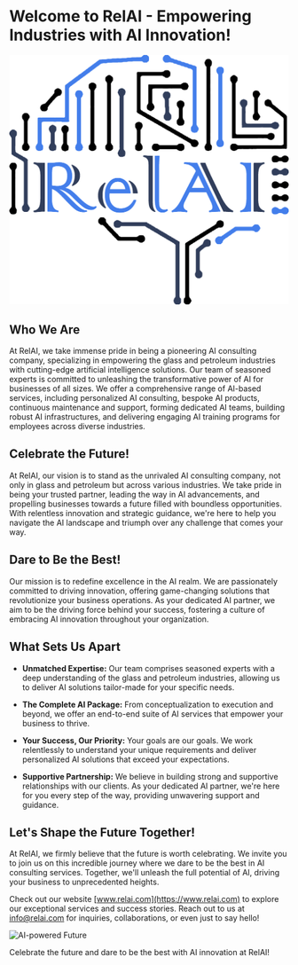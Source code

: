 # Welcome to RelAI - Empowering Industries with AI Innovation!

![RelAI Logo](logo.png)

## Who We Are

At RelAI, we take immense pride in being a pioneering AI consulting company, specializing in empowering the glass and petroleum industries with cutting-edge artificial intelligence solutions. Our team of seasoned experts is committed to unleashing the transformative power of AI for businesses of all sizes. We offer a comprehensive range of AI-based services, including personalized AI consulting, bespoke AI products, continuous maintenance and support, forming dedicated AI teams, building robust AI infrastructures, and delivering engaging AI training programs for employees across diverse industries.

## Celebrate the Future!

At RelAI, our vision is to stand as the unrivaled AI consulting company, not only in glass and petroleum but across various industries. We take pride in being your trusted partner, leading the way in AI advancements, and propelling businesses towards a future filled with boundless opportunities. With relentless innovation and strategic guidance, we're here to help you navigate the AI landscape and triumph over any challenge that comes your way.

## Dare to Be the Best!

Our mission is to redefine excellence in the AI realm. We are passionately committed to driving innovation, offering game-changing solutions that revolutionize your business operations. As your dedicated AI partner, we aim to be the driving force behind your success, fostering a culture of embracing AI innovation throughout your organization.

## What Sets Us Apart

- **Unmatched Expertise:** Our team comprises seasoned experts with a deep understanding of the glass and petroleum industries, allowing us to deliver AI solutions tailor-made for your specific needs.

- **The Complete AI Package:** From conceptualization to execution and beyond, we offer an end-to-end suite of AI services that empower your business to thrive.

- **Your Success, Our Priority:** Your goals are our goals. We work relentlessly to understand your unique requirements and deliver personalized AI solutions that exceed your expectations.

- **Supportive Partnership:** We believe in building strong and supportive relationships with our clients. As your dedicated AI partner, we're here for you every step of the way, providing unwavering support and guidance.

## Let's Shape the Future Together!

At RelAI, we firmly believe that the future is worth celebrating. We invite you to join us on this incredible journey where we dare to be the best in AI consulting services. Together, we'll unleash the full potential of AI, driving your business to unprecedented heights.

Check out our website [www.relai.com](https://www.relai.com) to explore our exceptional services and success stories. Reach out to us at [info@relai.com](mailto:info@relai.com) for inquiries, collaborations, or even just to say hello!

![AI-powered Future]((https://github.com/relaico))

Celebrate the future and dare to be the best with AI innovation at RelAI!
